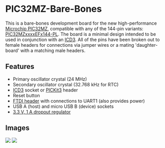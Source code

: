 PIC32MZ-Bare-Bones
==================

This is a bare-bones development board for the new high-performance [Microchip PIC32MZ](http://www.microchip.com/design-centers/32-bit), compatible with any of the 144-pin variants: [PIC32MZxxxxEFx144-PL](http://www.microchip.com/wwwproducts/Devices.aspx?product=PIC32MZ2048EFH144).  The board is a minimal design intended to be used in conjunction with an [ICD3](http://www.microchip.com/stellent/idcplg?IdcService=SS_GET_PAGE&nodeId=1406&dDocName=en537580).  All of the pins have been broken out to female headers for connections via jumper wires or a mating 'daughter-board' with a matching male headers.

Features
--------

* Primary oscillator crystal (24 MHz)
* Secondary oscillator crystal (32.768 kHz for RTC)
* [ICD3](http://www.microchip.com/stellent/idcplg?IdcService=SS_GET_PAGE&nodeId=1406&dDocName=en537580) socket or [PICKit3](http://www.microchip.com/stellent/idcplg?IdcService=SS_GET_PAGE&nodeId=1406&dDocName=en538340&redirects=pickit3) header
* Reset button
* [FTDI header](https://www.sparkfun.com/products/9716) with connections to UART1 (also provides power)
* USB A (host) and micro USB B (device) sockets
* [3.3 V, 1 A dropout regulator](http://www.analog.com/en/power-management/linear-regulators/adp3338/products/product.html)

Images
------

<img src="https://github.com/xioTechnologies/PIC32MZ-Bare-Bones/blob/master/PCB%20Top.jpg"/>

<img src="https://github.com/xioTechnologies/PIC32MZ-Bare-Bones/blob/master/PCB%20Bottom.jpg"/>

